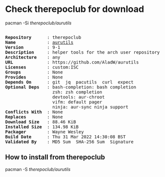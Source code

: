 # Check therepoclub for download

pacman -Si *therepoclub/aurutils*

<div class="highlight"><pre class="highlight"><text>
<b>Repository</b>      : therepoclub
<b>Name</b>            : <a href="../../x86_64/aurutils-9.6-1-any.pkg.tar.zst">aurutils</a>
<b>Version</b>         : 9-1
<b>Description</b>     : helper tools for the arch user repository
<b>Architecture</b>    : any
<b>URL</b>             : https://github.com/AladW/aurutils
<b>Licenses</b>        : custom:ISC
<b>Groups</b>          : None
<b>Provides</b>        : None
<b>Depends On</b>      : git  jq  pacutils  curl  expect
<b>Optional Deps</b>   : bash-completion: bash completion
                  zsh: zsh completion
                  devtools: aur-chroot
                  vifm: default pager
                  ninja: aur-sync ninja support
<b>Conflicts With</b>  : None
<b>Replaces</b>        : None
<b>Download Size</b>   : 88.46 KiB
<b>Installed Size</b>  : 134.98 KiB
<b>Packager</b>        : Wayne Wesley <wayne6324@gmail.com>
<b>Build Date</b>      : Thu 31 Mar 2022 14:30:08 BST
<b>Validated By</b>    : MD5 Sum  SHA-256 Sum  Signature
</text></pre></div>

## How to install from therepoclub

pacman -S *therepoclub/aurutils*

